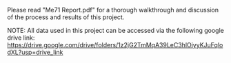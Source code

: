 Please read "Me71 Report.pdf" for a thorough walkthrough and discussion of the process and results of this project.

NOTE: All data used in this project can be accessed via the following google drive link: https://drive.google.com/drive/folders/1z2jG2TmMqA39LeC3hlOiyyKJuFqlodXL?usp=drive_link 
